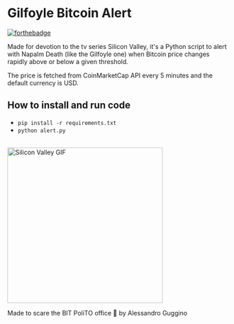 # Gilfoyle Bitcoin Alert

[![forthebadge](https://forthebadge.com/images/badges/powered-by-black-magic.svg)](https://forthebadge.com)

Made for devotion to the tv series Silicon Valley, it's a Python script to alert with Napalm Death (like the Gilfoyle one) when Bitcoin price changes rapidly above or below a given threshold.

The price is fetched from CoinMarketCap API every 5 minutes and the default currency is USD.

## How to install and run code

- `pip install -r requirements.txt`
- `python alert.py`

<br>
<img src="https://raw.githubusercontent.com/alessandroguggino/GilfoyleBTCAlert/master/gif_gilfoyle.gif" width="350" title="Silicon Valley GIF">
<br>

Made to scare the BIT PoliTO office 👻 by Alessandro Guggino

  

